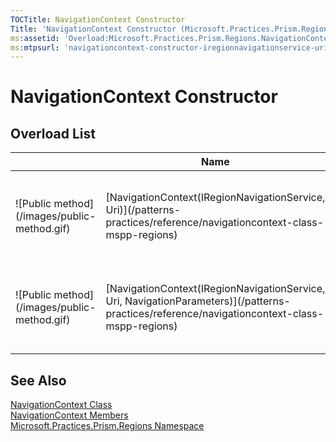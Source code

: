 ```yaml
---
TOCTitle: NavigationContext Constructor
Title: 'NavigationContext Constructor (Microsoft.Practices.Prism.Regions)'
ms:assetid: 'Overload:Microsoft.Practices.Prism.Regions.NavigationContext.\#ctor'
ms:mtpsurl: 'navigationcontext-constructor-iregionnavigationservice-uri-mspp-regions.md'
---
```



# NavigationContext Constructor

## Overload List

<table>

<thead>
<tr class="header">
<th> </th>
<th>Name</th>
<th>Description</th>
</tr>
</thead>
<tbody>
<tr class="odd">

<td>![Public method](/images/public-method.gif)</td>
<td>[NavigationContext(IRegionNavigationService, Uri)](/patterns-practices/reference/navigationcontext-class-mspp-regions)</td>

<td>![Public method](/patterns-practices/reference/images/public-method.gif)</td>
<td>[NavigationContext(IRegionNavigationService, Uri)](/patterns-practices/reference/navigationcontext-class-mspp-regions
).</td>

<td><div class="summary">
Initializes a new instance of the [NavigationContext](/patterns-practices/reference/navigationcontext-class-mspp-regions) class for a region name and a [Uri](/patterns-practices/reference/navigationcontext-uri-property-mspp-regions).
</div></td>
</tr>
<tr class="even">

<td>![Public method](/images/public-method.gif)</td>
<td>[NavigationContext(IRegionNavigationService, Uri, NavigationParameters)](/patterns-practices/reference/navigationcontext-class-mspp-regions)</td>

<td>![Public method](/patterns-practices/reference/images/public-method.gif)</td>
<td>[NavigationContext(IRegionNavigationService, Uri, NavigationParameters)](/patterns-practices/reference/navigationcontext-class-mspp-regions
).</td>

<td><div class="summary">
Initializes a new instance of the [NavigationContext](/patterns-practices/reference/navigationcontext-class-mspp-regions) class for a region name and a [Uri](/patterns-practices/reference/navigationcontext-uri-property-mspp-regions).
</div></td>
</tr>
</tbody>
</table>

## See Also

[NavigationContext Class](/patterns-practices/reference/navigationcontext-class-mspp-regions)  
[NavigationContext Members](/patterns-practices/reference/navigationcontext-members-mspp-regions)  
[Microsoft.Practices.Prism.Regions Namespace](/patterns-practices/reference/mspp-regions-namespace)  